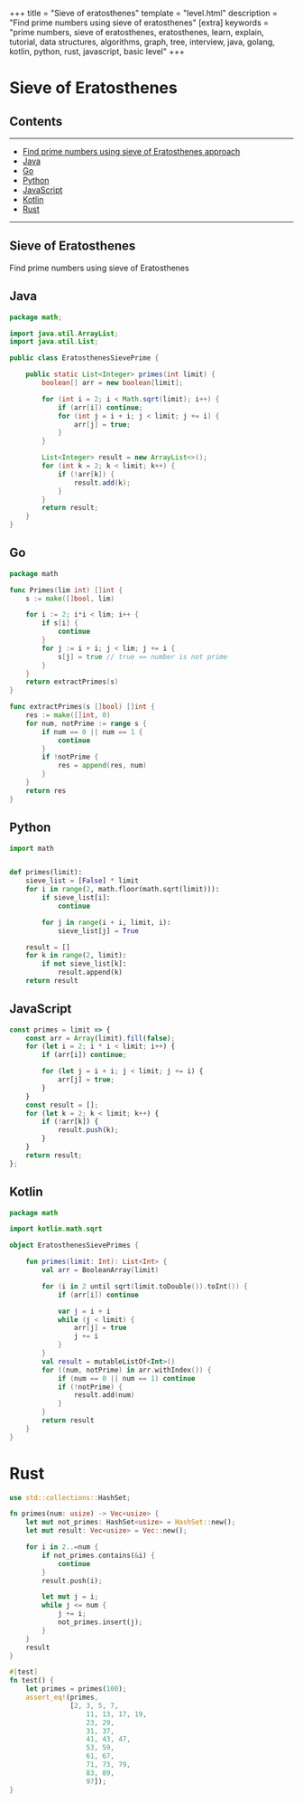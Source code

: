 +++
title = "Sieve of eratosthenes"
template = "level.html"
description = "Find prime numbers using sieve of eratosthenes"
[extra]
    keywords = "prime numbers, sieve of eratosthenes, eratosthenes, learn, explain, tutorial, data structures, algorithms, graph, tree, interview, java, golang, kotlin, python, rust, javascript, basic level"
+++

# Sieve of Eratosthenes

## Contents

---

- [Find prime numbers using sieve of Eratosthenes approach](#description)
- [Java](#java)
- [Go](#go)
- [Python](#python)
- [JavaScript](#javascript)
- [Kotlin](#kotlin)
- [Rust](#rust)

---


<div id="description" />

## Sieve of Eratosthenes

Find prime numbers using sieve of Eratosthenes 



<div id="java"/>

## Java
```java
package math;

import java.util.ArrayList;
import java.util.List;

public class EratosthenesSievePrime {

    public static List<Integer> primes(int limit) {
        boolean[] arr = new boolean[limit];

        for (int i = 2; i < Math.sqrt(limit); i++) {
            if (arr[i]) continue;
            for (int j = i + i; j < limit; j += i) {
                arr[j] = true;
            }
        }

        List<Integer> result = new ArrayList<>();
        for (int k = 2; k < limit; k++) {
            if (!arr[k]) {
                result.add(k);
            }
        }
        return result;
    }
}
```


<div id="go"/>

## Go

```go
package math

func Primes(lim int) []int {
	s := make([]bool, lim)

	for i := 2; i*i < lim; i++ {
		if s[i] {
			continue
		}
		for j := i + i; j < lim; j += i {
			s[j] = true // true == number is not prime
		}
	}
	return extractPrimes(s)
}

func extractPrimes(s []bool) []int {
	res := make([]int, 0)
	for num, notPrime := range s {
		if num == 0 || num == 1 {
			continue
		}
		if !notPrime {
			res = append(res, num)
		}
	}
	return res
}
```


<div id="python"/>

## Python

```python
import math


def primes(limit):
    sieve_list = [False] * limit
    for i in range(2, math.floor(math.sqrt(limit))):
        if sieve_list[i]:
            continue

        for j in range(i + i, limit, i):
            sieve_list[j] = True

    result = []
    for k in range(2, limit):
        if not sieve_list[k]:
            result.append(k)
    return result
```



<div id="javascript"/>

## JavaScript

```javascript
const primes = limit => {
    const arr = Array(limit).fill(false);
    for (let i = 2; i * i < limit; i++) {
        if (arr[i]) continue;

        for (let j = i + i; j < limit; j += i) {
            arr[j] = true;
        }
    }
    const result = [];
    for (let k = 2; k < limit; k++) {
        if (!arr[k]) {
            result.push(k);
        }
    }
    return result;
};
```



<div id="kotlin"/>

## Kotlin

```kotlin
package math

import kotlin.math.sqrt

object EratosthenesSievePrimes {

    fun primes(limit: Int): List<Int> {
        val arr = BooleanArray(limit)

        for (i in 2 until sqrt(limit.toDouble()).toInt()) {
            if (arr[i]) continue

            var j = i + i
            while (j < limit) {
                arr[j] = true
                j += i
            }
        }
        val result = mutableListOf<Int>()
        for ((num, notPrime) in arr.withIndex()) {
            if (num == 0 || num == 1) continue
            if (!notPrime) {
                result.add(num)
            }
        }
        return result
    }
}
```


<div id="rust"/>

# Rust
```rust
use std::collections::HashSet;

fn primes(num: usize) -> Vec<usize> {
    let mut not_primes: HashSet<usize> = HashSet::new();
    let mut result: Vec<usize> = Vec::new();

    for i in 2..=num {
        if not_primes.contains(&i) {
            continue
        }
        result.push(i);

        let mut j = i;
        while j <= num {
            j += i;
            not_primes.insert(j);
        }
    }
    result
}

#[test]
fn test() {
    let primes = primes(100);
    assert_eq!(primes, 
               [2, 3, 5, 7, 
                   11, 13, 17, 19, 
                   23, 29, 
                   31, 37, 
                   41, 43, 47, 
                   53, 59, 
                   61, 67, 
                   71, 73, 79, 
                   83, 89, 
                   97]);
}
```
